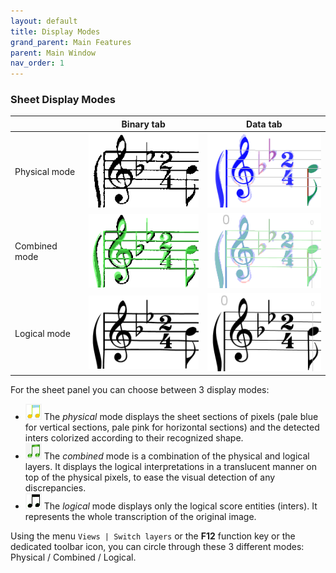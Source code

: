 ```yaml
---
layout: default
title: Display Modes
grand_parent: Main Features
parent: Main Window
nav_order: 1
---
```

### Sheet Display Modes

|  | Binary tab | Data tab |
| --- | --- | --- |
| Physical mode | ![](../assets/physical1.png) | ![](../assets/physical2.png) |
| Combined mode | ![](../assets/combined1.png) | ![](../assets/combined2.png) |
| Logical mode | ![](../assets/logical1.png) | ![](../assets/logical2.png) |

For the sheet panel you can choose between 3 display modes:

* ![](../assets/ModePhysical.png) The _physical_ mode displays the sheet sections of pixels
(pale blue for vertical sections, pale pink for horizontal sections) and the detected inters
colorized according to their recognized shape.
* ![](../assets/ModeCombined.png) The _combined_ mode is a combination of the physical and logical
layers.
It displays the logical interpretations in a translucent manner on top of the physical pixels,
to ease the visual detection of any discrepancies.
* ![](../assets/ModeLogical.png) The _logical_ mode displays only the logical score entities (inters).
  It represents the whole transcription of the original image.

Using the menu `Views | Switch layers` or the **F12** function key or the dedicated toolbar icon,
you can circle through these 3 different modes: Physical / Combined / Logical.
